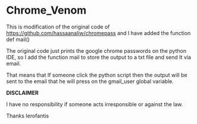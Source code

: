 # Chrome_Venom

This is modification of the original code of https://github.com/hassaanaliw/chromepass and I have added the function def mail()

The original code just prints the google chrome passwords on the python IDE, so I add the function mail to store the output to a txt file and 
send It via email.

That means that If someone click the python script then the output will be sent to the email that he will press on the gmail_user global 
variable.

**DISCLAIMER**

I have no responsibility if someone acts irresponsible or against the law.

Thanks
Ierofantis
